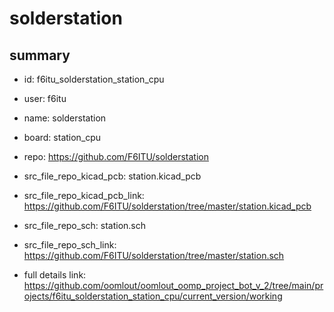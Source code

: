 # solderstation
 
## summary 
* id: f6itu_solderstation_station_cpu
* user: f6itu
* name: solderstation
* board: station_cpu
* repo: https://github.com/F6ITU/solderstation
* src_file_repo_kicad_pcb: station.kicad_pcb
* src_file_repo_kicad_pcb_link: https://github.com/F6ITU/solderstation/tree/master/station.kicad_pcb


* src_file_repo_sch: station.sch
* src_file_repo_sch_link: https://github.com/F6ITU/solderstation/tree/master/station.sch
* full details link: https://github.com/oomlout/oomlout_oomp_project_bot_v_2/tree/main/projects/f6itu_solderstation_station_cpu/current_version/working  







